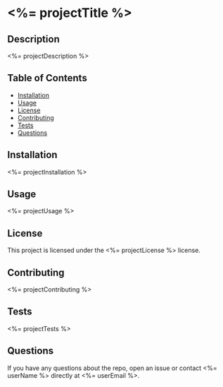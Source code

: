 # <%= projectTitle %>

## Description

<%= projectDescription %>

## Table of Contents

- [Installation](#installation)
- [Usage](#usage)
- [License](#license)
- [Contributing](#contributing)
- [Tests](#tests)
- [Questions](#questions)

## Installation

<%= projectInstallation %>

## Usage

<%= projectUsage %>

## License

This project is licensed under the <%= projectLicense %> license.

## Contributing

<%= projectContributing %>

## Tests

<%= projectTests %>

## Questions

If you have any questions about the repo, open an issue or contact <%= userName %> directly at <%= userEmail %>.
